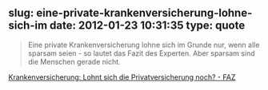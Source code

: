 slug: eine-private-krankenversicherung-lohne-sich-im
date: 2012-01-23 10:31:35
type: quote
---

> Eine private Krankenversicherung lohne sich im Grunde nur, wenn alle sparsam seien - so lautet das Fazit des Experten. Aber sparsam sind die Menschen gerade nicht.

[Krankenversicherung: Lohnt sich die Privatversicherung noch? - FAZ](http://www.faz.net/aktuell/finanzen/krankenversicherung-lohnt-sich-die-privatversicherung-noch-11618322.html)
